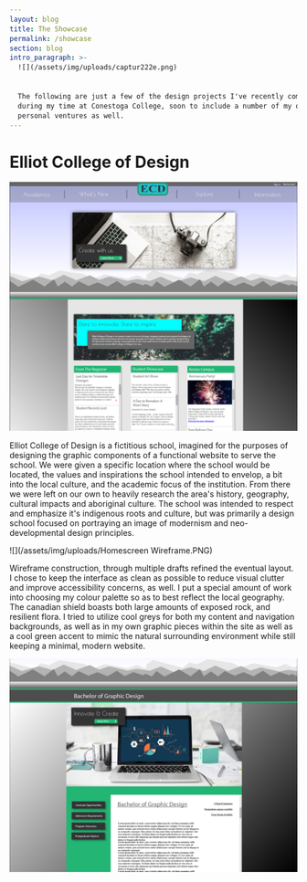 ```yaml
---
layout: blog
title: The Showcase
permalink: /showcase
section: blog
intro_paragraph: >-
  ![](/assets/img/uploads/captur222e.png)


  The following are just a few of the design projects I've recently completed
  during my time at Conestoga College, soon to include a number of my own
  personal ventures as well.
---
```

# Elliot College of Design

![](/assets/img/uploads/Home_Screen.PNG)

Elliot College of Design is a fictitious school, imagined for the purposes of designing the graphic components of a functional website to serve the school. We were given a specific location where the school would be located, the values and inspirations the school intended to envelop, a bit into the local culture, and the academic focus of the institution. From there we were left on our own to heavily research the area's history, geography, cultural impacts and aboriginal culture. The school was intended to respect and emphasize it's indigenous roots and culture, but was primarily a design school focused on portraying an image of modernism and neo-developmental design principles. 

![](/assets/img/uploads/Homescreen Wireframe.PNG)

 Wireframe construction, through multiple drafts refined the eventual layout. I chose to keep the interface as clean as possible to reduce visual clutter and improve accessibility concerns, as well. I put a special amount of work into choosing my colour palette so as to best reflect the local geography. The canadian shield boasts both large amounts of exposed rock, and resilient flora. I tried to utilize cool greys for both my content and navigation backgrounds, as well as in my own graphic pieces within the site as well as a cool green accent to mimic the natural surrounding environment while still keeping a minimal, modern website.

![](/assets/img/uploads/Program_Description.PNG)
